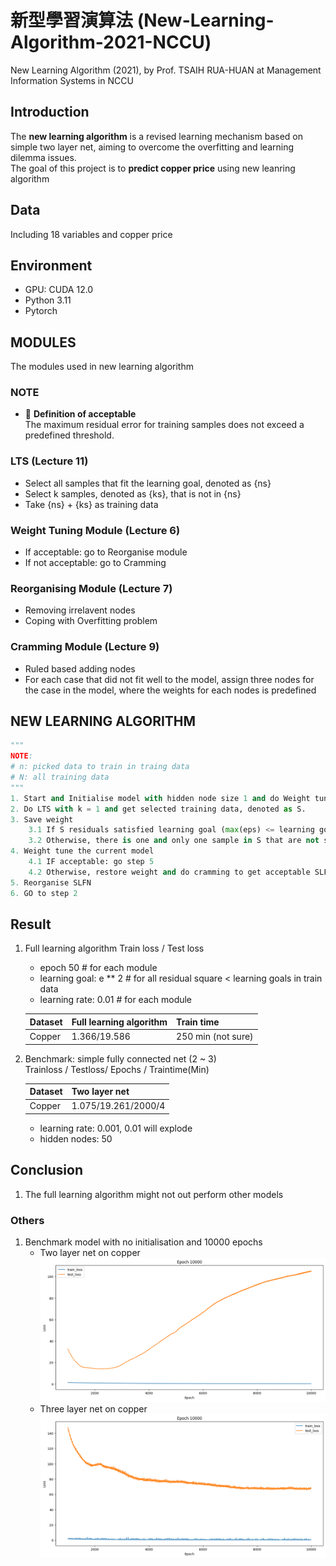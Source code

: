 # 新型學習演算法 (New-Learning-Algorithm-2021-NCCU)

New Learning Algorithm (2021), by Prof. TSAIH RUA-HUAN at Management Information Systems in NCCU

## Introduction
The **new learning algorithm** is a revised learning mechanism based on simple two layer net, aiming to overcome the overfitting and learning dilemma issues.\
The goal of this project is to **predict copper price** using new leanring algorithm

## Data
Including 18 variables and copper price

## Environment
- GPU: CUDA 12.0
- Python 3.11
- Pytorch


## MODULES
The modules used in new learning algorithm
### NOTE
- :notebook: **Definition of acceptable**\
    The maximum residual error for training samples does not exceed a predefined threshold.
### LTS (Lecture 11)
- Select all samples that fit the learning goal, denoted as {ns}
- Select k samples, denoted as {ks}, that is not in {ns}
- Take {ns} + {ks} as training data
### Weight Tuning Module (Lecture 6)
- If acceptable: go to Reorganise module
- If not acceptable: go to Cramming

### Reorganising Module (Lecture 7)
- Removing irrelavent nodes
- Coping with Overfitting problem

### Cramming Module (Lecture 9)
- Ruled based adding nodes
- For each case that did not fit well to the model, assign three nodes for the case in the model, where the weights for each nodes is predefined

## NEW LEARNING ALGORITHM
`````python  
"""
NOTE:
# n: picked data to train in traing data
# N: all training data
"""
1. Start and Initialise model with hidden node size 1 and do Weight tuning
2. Do LTS with k = 1 and get selected training data, denoted as S. 
3. Save weight
    3.1 If S residuals satisfied learning goal (max(eps) <= learning goal), Go step 5; 
    3.2 Otherwise, there is one and only one sample in S that are not satisfy the learning goal    
4. Weight tune the current model
    4.1 IF acceptable: go step 5
    4.2 Otherwise, restore weight and do cramming to get acceptable SLFN
5. Reorganise SLFN
6. GO to step 2
`````


## Result

1. Full learning algorithm 
    Train loss / Test loss
    - epoch 50               # for each module
    - learning goal: e ** 2  # for all residual square < learning goals in train data
    - learning rate: 0.01    # for each module

    |        Dataset       | Full learning algorithm | Train time            |
    | -------------------- | ----------------------- | --------------------- |
    |       Copper         |        1.366/19.586     |   250 min (not sure)  |

2. Benchmark: simple fully connected net (2 ~ 3)\
    Trainloss / Testloss/ Epochs / Traintime(Min)

    |  Dataset   | Two layer net           |  
    | ---------- | ----------------------- |  
    |   Copper   | 1.075/19.261/2000/4     | 

    - learning rate: 0.001, 0.01 will explode
    - hidden nodes: 50



## Conclusion 
1. The full learning algorithm might not out perform other models

### Others
1. Benchmark model with no initialisation and 10000 epochs
    - Two layer net on copper
        ![Image](https://github.com/KJJHHH/New-Learning-Algorithm-2021-NCCU/blob/main/baseline_result/Two-Layer-Net%20Loss.png)
    - Three layer net on copper
        ![Image](https://github.com/KJJHHH/New-Learning-Algorithm-2021-NCCU/blob/main/baseline_result/Three-Layer-Net%20Loss.png)


